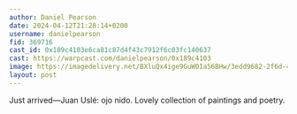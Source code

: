 ```yaml
---
author: Daniel Pearson
date: 2024-04-12T21:28:14+0200
username: danielpearson
fid: 369716
cast_id: 0x189c4103e6ca81c87d4f43c7912f6c03fc140637
cast: https://warpcast.com/danielpearson/0x189c4103
image: https://imagedelivery.net/BXluQx4ige9GuW0Ia56BHw/3edd9682-2f6d-4148-a02f-f65793625e00/original
layout: post
---
```

Just arrived—Juan Uslé: ojo nido. Lovely collection of paintings and poetry.  

<img src='https://imagedelivery.net/BXluQx4ige9GuW0Ia56BHw/3edd9682-2f6d-4148-a02f-f65793625e00/original' alt='' referrerpolicy='no-referrer'/>
<img src='https://imagedelivery.net/BXluQx4ige9GuW0Ia56BHw/5de55936-7031-4d18-9146-bbe8a0f1dc00/original' alt='' referrerpolicy='no-referrer'/>